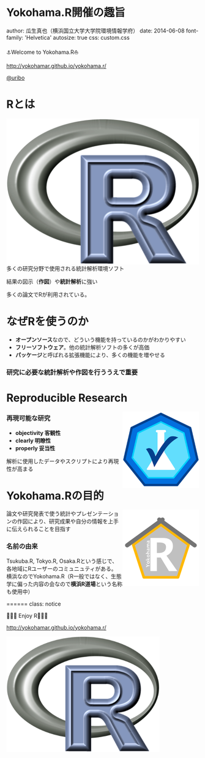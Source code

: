 Yokohama.R開催の趣旨
========================================================
author: 瓜生真也（横浜国立大学大学院環境情報学府）
date: 2014-06-08
font-family: 'Helvetica'
autosize: true
css: custom.css

⚓️Welcome to Yokohama.R⛵️

http://yokohamar.github.io/yokohama.r/

[@uribo](http://github.com/uribo)


Rとは
========================================================
<img src="https://raw.githubusercontent.com/uribo/rep-res-guideline/master/src/r-logo.png" widht="200" align="right"/>

多くの研究分野で使用される統計解析環境ソフト

結果の図示（**作図**）や**統計解析**に強い

多くの論文でRが利用されている。

なぜRを使うのか
=============

* **オープンソース**なので、どういう機能を持っているのかがわかりやすい
* **フリーソフトウェア**。他の統計解析ソフトの多くが高価
* **パッケージ**と呼ばれる拡張機能により、多くの機能を増やせる

### 研究に必要な統計解析や作図を行ううえで重要

Reproducible Research
===============
<img src="https://raw.githubusercontent.com/uribo/rep-res-guideline/master/src/RR-icon.png" width="200" align="right">

### 再現可能な研究

* **objectivity 客観性**
* **clearly 明瞭性**
* **properly 妥当性**

解析に使用したデータやスクリプトにより再現性が高まる

Yokohama.Rの目的
============

<img src="https://raw.githubusercontent.com/YokohamaR/yokohama.r/master/images/yokohamarIcon.png" width="200" align="right">

論文や研究発表で使う統計やプレゼンテーションの作図により、研究成果や自分の情報を上手に伝えられることを目指す

### 名前の由来

Tsukuba.R, Tokyo.R, Osaka.Rという感じで、各地域にRユーザーのコミュニュティがある。
横浜なのでYokohama.R（R一般ではなく、生態学に偏った内容の会なので**横浜R道場**という名称も使用中）



======
class: notice

🍺🍺🍺
Enjoy R🍺🍺🍺

http://yokohamar.github.io/yokohama.r/

<img src="https://raw.githubusercontent.com/uribo/rep-res-guideline/master/src/r-logo.png" width="400">
